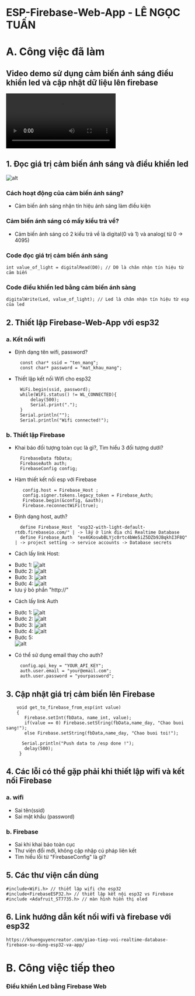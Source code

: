 # ESP-Firebase-Web-App - LÊ NGỌC TUẤN

# A. Công việc đã làm

## Video demo sử dụng cảm biến ánh sáng điều khiển led và cập nhật dữ liệu lên firebase 
![watch the video](video_demo.mp4)
## 1. Đọc giá trị cảm biến ánh sáng và điều khiển led
![alt](module_cam_bien_anh_sang.jpg)
###  Cách hoạt động của cảm biến ánh sáng?
- Cảm biến ánh sáng nhận tín hiệu ánh sáng làm điều kiện 
### Cảm biến ánh sáng có mấy kiểu trả về?
- Cảm biến ánh sáng có 2 kiểu trả về là digital(0 và 1) và analog( từ 0 -> 4095) 
### Code đọc giá trị cảm biến ánh sáng 
	
	int value_of_light = digitalRead(D0); // D0 là chân nhận tín hiệu từ cảm biến
### Code điều khiển led bằng cảm biến ánh sàng
	
	digitalWrite(Led, value_of_light); // Led là chân nhận tín hiệu từ esp của led
## 2. Thiết lập Firebase-Web-App với esp32
### a. Kết nối wifi
- Định dạng tên wifi, password?
	
		const char* ssid = "ten_mang";
		const char* password = "mat_khau_mang";
- Thiết lập kết nối Wifi cho esp32

		WiFi.begin(ssid, password);
		while(WiFi.status() != WL_CONNECTED){
			delay(500);
			Serial.print(".");
		}
		Serial.println("");
		Serial.println("Wifi connected!");
### b. Thiết lập Firebase
- Khai báo đối tượng toàn cục là gì?, Tìm hiểu 3 đối tượng dưới?
	
		FirebaseData fbData;
		FirebaseAuth auth;
		FirebaseConfig config;

- Hàm thiết kết nối esp với Firebase
	
		 config.host = Firebase_Host ;
		 config.signer.tokens.legacy_token = Firebase_Auth;
		 Firebase.begin(&config, &auth);
		 Firebase.reconnectWiFi(true);
	
- Định dạng host, auth?

		define Firebase_Host  "esp32-with-light-default-rtdb.firebaseio.com/" | -> lấy ở link địa chỉ Realtime Database
		define Firebase_Auth  "ex4GKoswbBLYjc0rtc4bWe5iZ5DZb9JBqkhI3F8Q" | -> project setting -> service accounts -> Database secrets
- Cách lấy link Host:
	
	

+ Bước 1: 
![alt](Host_b1.png)
+ Bước 2:
![alt](Host_b2.png)
+ Bước 3:
![alt](Host_b3.png)
+ Bước 4:
![alt](Host_b4.png)
+ lưu ý bỏ phần "http://"
		
- Cách lấy link Auth 

	

+ Bước 1:
![alt](Auth_b1.png)
+ Bước 2:
![alt](Auth_b1.png)
+ Bước 3:
![alt](Auth_b1.png)
+ Bước 4:
![alt](Auth_b1.png)
+ Bước 5:	
![alt](Auth_b1.png)

- Có thể sử dụng email thay cho auth?
	
		config.api_key = "YOUR_API_KEY";
		auth.user.email = "your@email.com";
		auth.user.password = "yourpassword";

## 3. Cập nhật giá trị cảm biến lên Firebase
		
		void get_to_firebase_from_esp(int value)
		{
		   Firebase.setInt(fbData, name_int, value);
		   if(value == 0) Firebase.setString(fbData,name_day, "Chao buoi sang!");
		   else Firebase.setString(fbData,name_day, "Chao buoi toi!");
			
		  Serial.println("Push data to /esp done !");
		   delay(500);
		 }
		 
## 4. Các lỗi có thể gặp phải khi thiết lập wifi và kết nối Firebase

### a. wifi
- Sai tên(ssid)
- Sai mật khẩu (password)
### b. Firebase
- Sai khi khai báo toàn cục
- Thư viện đổi mới, không cập nhập cú pháp liên kết 
- Tìm hiểu lỗi từ "FirebaseConfig" là gì?
## 5. Các thư viện cần dùng 
	
	#include<WiFi.h> // thiết lập wifi cho esp32
	#include<FirebaseESP32.h> // thiết lập kết nội esp32 vs Firebase
	#include <Adafruit_ST7735.h> // màn hình hiển thị oled
## 6. Link hướng dẫn kết nối wifi và firebase với esp32

	https://khuenguyencreator.com/giao-tiep-voi-realtime-database-firebase-su-dung-esp32-va-app/
# B. Công việc tiếp theo 

### Điều khiển Led bằng Firebase Web 
